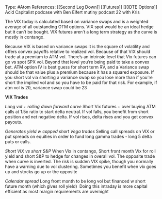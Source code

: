Type: #Atom 
References: [[Second Leg Down]] [[Futures]] [[0DTE Options]]
Acid Capitalist podcase with Ben Eifert
mutiny podcast 22 with Kris

The VIX today is calculated based on variance swaps and is a weighted average of all outstanding OTM options. VIX spot would be an ideal hedge but it can’t be bought. VIX futures aren’t a long term strategy as the curve is mostly in contango.

Because VIX is based on variance swaps it is the square of volatility and offers convex payoffs relative to realized vol. Because of that VIX should trade at a premium to ATM vol. There’s an intrinsic level that Vix futures can go vs spot SPX vol. Beyond that level you’re being paid to take a convex bet. ATM option IV is best guess for short term RV, and a Variance swap should be that value plus a premium because it has a squared exposure. If you short vol via shorting a variance swap so you lose more than if you're short the implied vol and so you have to be paid for that risk. For example, if atm vol is 20, variance swap could be 23



**VIX Trades**

*Long vol + rolling down forward curve*
Short Vix futures + over buying ATM calls at 1.5x ratio to start delta neutral. If vol falls, you benefit from short position and net negative delta. If vol rises, delta rises and you get convex payouts.

*Generates yield w capped short Vega trades*
Selling call spreads on VIX or put spreads on equities in order to fund long gamma trades - long 5 delta puts or calls.

*Short VIX vs short S&P*
When Vix in contango, Short front month Vix for roll yield and short S&P to hedge for changes in overall vol. The opposite trade when curve is inverted. The risk is sudden VIX spike, though you normally have a warning due to vol clustering. Sometimes you benefit when vix goes up and stocks go up or the opposite 
  
*Calendar spread* 
Long front month to be long vol but financed w short future month (which gives roll yield) 
Doing this intraday is more capital efficient as most margin requirements are overnight
